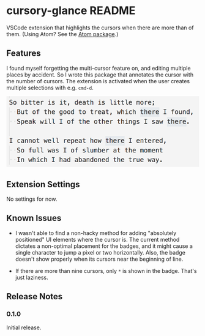 # cursory-glance README

VSCode extension that highlights the cursors when there are more than of them. (Using Atom? See the [Atom package](https://atom.io/packages/cursory-glance).)

## Features

I found myself forgetting the multi-cursor feature on, and editing multiple places by accident. So I wrote this package that annotates the cursor with the number of cursors. The extension is activated when the user creates multiple selections with e.g. `cmd-d`.

![GIF](./vscode.gif)

## Extension Settings

No settings for now.

## Known Issues

- I wasn't able to find a non-hacky method for adding "absolutely positioned" UI elements where the cursor is. The current method dictates a non-optimal placement for the badges, and it might cause a single character to jump a pixel or two horizontally. Also, the badge doesn't show properly when its cursors near the beginning of line.

- If there are more than nine cursors, only `*` is shown in the badge. That's just laziness.

## Release Notes

### 0.1.0

Initial release.

